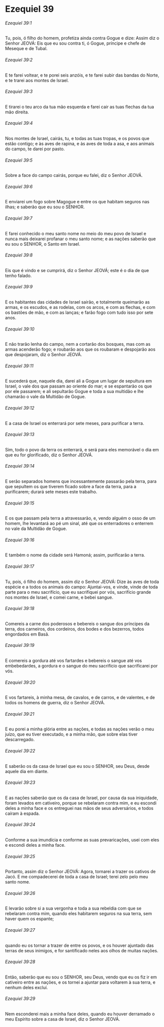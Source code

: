 # Ezequiel 39

###### Ezequiel 39:1

Tu, pois, ó filho do homem, profetiza ainda contra Gogue e dize: Assim diz o Senhor JEOVÁ: Eis que eu sou contra ti, ó Gogue, príncipe e chefe de Meseque e de Tubal.

###### Ezequiel 39:2

E te farei voltear, e te porei seis anzóis, e te farei subir das bandas do Norte, e te trarei aos montes de Israel.

###### Ezequiel 39:3

E tirarei o teu arco da tua mão esquerda e farei cair as tuas flechas da tua mão direita.

###### Ezequiel 39:4

Nos montes de Israel, cairás, tu, e todas as tuas tropas, e os povos que estão contigo; e às aves de rapina, e às aves de toda a asa, e aos animais do campo, te darei por pasto.

###### Ezequiel 39:5

Sobre a face do campo cairás, porque eu falei, diz o Senhor JEOVÁ.

###### Ezequiel 39:6

E enviarei um fogo sobre Magogue e entre os que habitam seguros nas ilhas; e saberão que eu sou o SENHOR.

###### Ezequiel 39:7

E farei conhecido o meu santo nome no meio do meu povo de Israel e nunca mais deixarei profanar o meu santo nome; e as nações saberão que eu sou o SENHOR, o Santo em Israel.

###### Ezequiel 39:8

Eis que é vindo e se cumprirá, diz o Senhor JEOVÁ; este é o dia de que tenho falado.

###### Ezequiel 39:9

E os habitantes das cidades de Israel sairão, e totalmente queimarão as armas, e os escudos, e as rodelas, com os arcos, e com as flechas, e com os bastões de mão, e com as lanças; e farão fogo com tudo isso por sete anos.

###### Ezequiel 39:10

E não trarão lenha do campo, nem a cortarão dos bosques, mas com as armas acenderão fogo; e roubarão aos que os roubaram e despojarão aos que despojaram, diz o Senhor JEOVÁ.

###### Ezequiel 39:11

E sucederá que, naquele dia, darei ali a Gogue um lugar de sepultura em Israel, o vale dos que passam ao oriente do mar; e se espantarão os que por ele passarem; e ali sepultarão Gogue e toda a sua multidão e lhe chamarão o vale da Multidão de Gogue.

###### Ezequiel 39:12

E a casa de Israel os enterrará por sete meses, para purificar a terra.

###### Ezequiel 39:13

Sim, todo o povo da terra os enterrará, e será para eles memorável o dia em que eu for glorificado, diz o Senhor JEOVÁ.

###### Ezequiel 39:14

E serão separados homens que incessantemente passarão pela terra, para que sepultem os que tiverem ficado sobre a face da terra, para a purificarem; durará sete meses este trabalho.

###### Ezequiel 39:15

E os que passam pela terra a atravessarão, e, vendo alguém o osso de um homem, lhe levantará ao pé um sinal, até que os enterradores o enterrem no vale da Multidão de Gogue.

###### Ezequiel 39:16

E também o nome da cidade será Hamoná; assim, purificarão a terra.

###### Ezequiel 39:17

Tu, pois, ó filho do homem, assim diz o Senhor JEOVÁ: Dize às aves de toda espécie e a todos os animais do campo: Ajuntai-vos, e vinde, vinde de toda parte para o meu sacrifício, que eu sacrifiquei por vós, sacrifício grande nos montes de Israel, e comei carne, e bebei sangue.

###### Ezequiel 39:18

Comereis a carne dos poderosos e bebereis o sangue dos príncipes da terra, dos carneiros, dos cordeiros, dos bodes e dos bezerros, todos engordados em Basã.

###### Ezequiel 39:19

E comereis a gordura até vos fartardes e bebereis o sangue até vos embebedardes, a gordura e o sangue do meu sacrifício que sacrificarei por vós.

###### Ezequiel 39:20

E vos fartareis, à minha mesa, de cavalos, e de carros, e de valentes, e de todos os homens de guerra, diz o Senhor JEOVÁ.

###### Ezequiel 39:21

E eu porei a minha glória entre as nações, e todas as nações verão o meu juízo, que eu tiver executado, e a minha mão, que sobre elas tiver descarregado.

###### Ezequiel 39:22

E saberão os da casa de Israel que eu sou o SENHOR, seu Deus, desde aquele dia em diante.

###### Ezequiel 39:23

E as nações saberão que os da casa de Israel, por causa da sua iniquidade, foram levados em cativeiro, porque se rebelaram contra mim, e eu escondi deles a minha face e os entreguei nas mãos de seus adversários, e todos caíram à espada.

###### Ezequiel 39:24

Conforme a sua imundícia e conforme as suas prevaricações, usei com eles e escondi deles a minha face.

###### Ezequiel 39:25

Portanto, assim diz o Senhor JEOVÁ: Agora, tornarei a trazer os cativos de Jacó. E me compadecerei de toda a casa de Israel; terei zelo pelo meu santo nome.

###### Ezequiel 39:26

E levarão sobre si a sua vergonha e toda a sua rebeldia com que se rebelaram contra mim, quando eles habitarem seguros na sua terra, sem haver quem os espante;

###### Ezequiel 39:27

quando eu os tornar a trazer de entre os povos, e os houver ajuntado das terras de seus inimigos, e for santificado neles aos olhos de muitas nações.

###### Ezequiel 39:28

Então, saberão que eu sou o SENHOR, seu Deus, vendo que eu os fiz ir em cativeiro entre as nações, e os tornei a ajuntar para voltarem à sua terra, e nenhum deles excluí.

###### Ezequiel 39:29

Nem esconderei mais a minha face deles, quando eu houver derramado o meu Espírito sobre a casa de Israel, diz o Senhor JEOVÁ.

